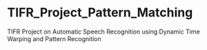 # TIFR_Project_Pattern_Matching
TIFR Project on Automatic Speech Recognition using Dynamic Time Warping and Pattern Recognition 
